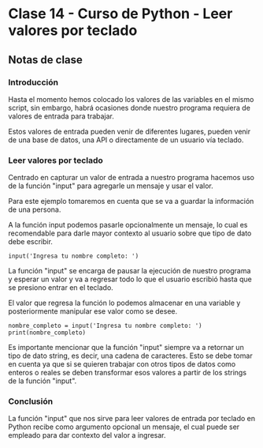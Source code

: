 # Clase 14 - Curso de Python - Leer valores por teclado

## Notas de clase


### Introducción
Hasta el momento hemos colocado los valores de las variables en el mismo script, sin embargo, habrá ocasiones donde nuestro programa requiera de valores de entrada para trabajar.

Estos valores de entrada pueden venir de diferentes lugares, pueden venir de una base de datos, una API o directamente de un usuario vía teclado.


### Leer valores por teclado

Centrado en capturar un valor de entrada a nuestro programa hacemos uso de la función "input" para agregarle un mensaje y usar el valor.

Para este ejemplo tomaremos en cuenta que se va a guardar la información de una persona.

A la función input podemos pasarle opcionalmente un mensaje, lo cual es recomendable para darle mayor contexto al usuario sobre que tipo de dato debe escribir.

`input('Ingresa tu nombre completo: ')`

La función "input" se encarga de pausar la ejecución de nuestro programa y esperar un valor y va a regresar todo lo que el usuario escribió hasta que se presiono entrar en el teclado.

El valor que regresa la función lo podemos almacenar en una variable y posteriormente manipular ese valor como se desee.

`nombre_completo = input('Ingresa tu nombre completo: ')`
`print(nombre_completo)`

Es importante mencionar que la función "input" siempre va a retornar un tipo de dato string, es decir, una cadena de caracteres. Esto se debe tomar en cuenta ya que si se quieren trabajar con otros tipos de datos como enteros o reales se deben transformar esos valores a partir de los strings de la función "input".


### Conclusión 

La función "input" que nos sirve para leer valores de entrada por teclado en Python recibe como argumento  opcional un mensaje, el cual puede ser empleado para dar contexto del valor a ingresar.